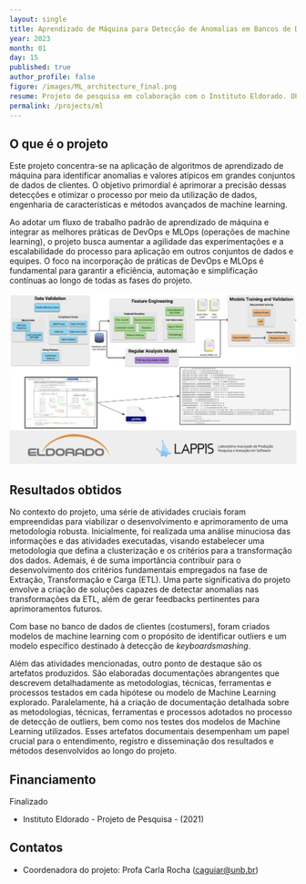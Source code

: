 ```yaml
---
layout: single
title: Aprendizado de Máquina para Detecção de Anomalias em Bancos de Dados de Clientes - Parceria com o Instituto Eldorado/Dell (2021)
year: 2023
month: 01
day: 15
published: true
author_profile: false
figure: /images/ML_architecture_final.png
resume: Projeto de pesquisa em colaboração com o Instituto Eldorado. Objetivo é aplicar algoritmos de machine learning para identificar anomalias no banco de dados de customers da Dell.
permalink: /projects/ml
---
```


## O que é o projeto

Este projeto concentra-se na aplicação de algoritmos de aprendizado de máquina para identificar anomalias e valores atípicos em grandes conjuntos de dados de clientes. O objetivo primordial é aprimorar a precisão dessas detecções e otimizar o processo por meio da utilização de dados, engenharia de características e métodos avançados de machine learning.

Ao adotar um fluxo de trabalho padrão de aprendizado de máquina e integrar as melhores práticas de DevOps e MLOps (operações de machine learning), o projeto busca aumentar a agilidade das experimentações e a escalabilidade do processo para aplicação em outros conjuntos de dados e equipes. O foco na incorporação de práticas de DevOps e MLOps é fundamental para garantir a eficiência, automação e simplificação contínuas ao longo de todas as fases do projeto.

<img src="/images/ML_architecture_final.png" alt="ML_architecture_final" style="height: 300px;" />

## Resultados obtidos

No contexto do projeto, uma série de atividades cruciais foram empreendidas para viabilizar o desenvolvimento e aprimoramento de uma metodologia robusta. Inicialmente, foi realizada uma análise minuciosa das informações e das atividades executadas, visando estabelecer uma metodologia que defina a clusterização e os critérios para a transformação dos dados. Ademais, é de suma importância contribuir para o desenvolvimento dos critérios fundamentais empregados na fase de Extração, Transformação e Carga (ETL). Uma parte significativa do projeto envolve a criação de soluções capazes de detectar anomalias nas transformações da ETL, além de gerar feedbacks pertinentes para aprimoramentos futuros.

Com base no banco de dados de clientes (costumers), foram criados modelos de machine learning com o propósito de identificar outliers e um modelo específico destinado à detecção de *keyboardsmashing*.


Além das atividades mencionadas, outro ponto de destaque são os artefatos produzidos. São elaboradas documentações abrangentes que descrevem detalhadamente as metodologias, técnicas, ferramentas e processos testados em cada hipótese ou modelo de Machine Learning explorado. Paralelamente, há a criação de documentação detalhada sobre as metodologias, técnicas, ferramentas e processos adotados no processo de detecção de outliers, bem como nos testes dos modelos de Machine Learning utilizados. Esses artefatos documentais desempenham um papel crucial para o entendimento, registro e disseminação dos resultados e métodos desenvolvidos ao longo do projeto.

## Financiamento

Finalizado
- Instituto Eldorado - Projeto de Pesquisa - (2021)

## Contatos

- Coordenadora do projeto: Profa Carla Rocha ([caguiar@unb.br](caguiar@unb.br))